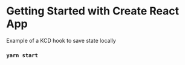# Getting Started with Create React App

Example of a KCD hook to save state locally

### `yarn start`
